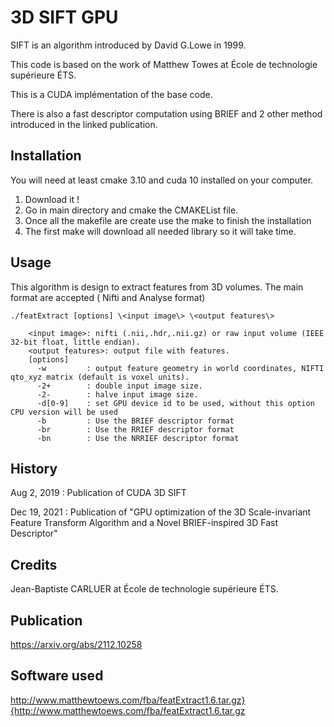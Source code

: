 <snippet>
  <content>
  
# 3D SIFT GPU

SIFT is an algorithm introduced by David G.Lowe in 1999.
	  
This code is based on the work of Matthew Towes at École de technologie supérieure ÉTS.
	  
This is a CUDA implémentation of the base code. 
	  
There is also a fast descriptor computation using BRIEF and 2 other method introduced in the linked publication.

## Installation

You will need at least cmake 3.10 and cuda 10 installed on your computer. 
1. Download it !
2. Go in main directory and cmake the CMAKEList file. 
3. Once all the makefile are create use the make to finish the installation
4. The first make will download all needed library so it will take time.

## Usage

This algorithm is design to extract features from 3D volumes. The main format are accepted ( Nifti and Analyse format)

    ./featExtract [options] \<input image\> \<output features\>
  
		<input image>: nifti (.nii,.hdr,.nii.gz) or raw input volume (IEEE 32-bit float, little endian).
		<output features>: output file with features.
		[options]
		  -w         : output feature geometry in world coordinates, NIFTI qto_xyz matrix (default is voxel units).
		  -2+        : double input image size.
		  -2-        : halve input image size.
		  -d[0-9]    : set GPU device id to be used, without this option CPU version will be used
		  -b         : Use the BRIEF descriptor format
		  -br        : Use the RRIEF descriptor format
		  -bn        : Use the NRRIEF descriptor format

## History

Aug 2, 2019 : Publication of CUDA 3D SIFT

Dec 19, 2021 : Publication of "GPU optimization of the 3D Scale-invariant Feature Transform Algorithm and a Novel BRIEF-inspired 3D Fast Descriptor"

## Credits

Jean-Baptiste CARLUER at École de technologie supérieure ÉTS.

## Publication

https://arxiv.org/abs/2112.10258

## Software used
http://www.matthewtoews.com/fba/featExtract1.6.tar.gz}{http://www.matthewtoews.com/fba/featExtract1.6.tar.gz

</content>
</snippet>
